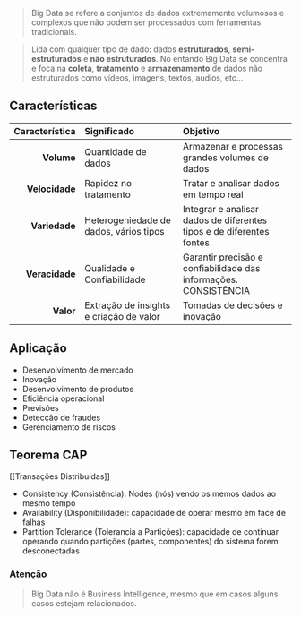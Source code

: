 > Big Data se refere a conjuntos de dados extremamente volumosos e complexos que não podem ser processados com ferramentas tradicionais.

> Lida com qualquer tipo de dado: dados **estruturados**, **semi-estruturados** e **não estruturados**. No entando Big Data se concentra e foca na **coleta**, **tratamento** e **armazenamento** de dados não estruturados como vídeos, imagens, textos, audios, etc...

## Características

| Característica | Significado                             | Objetivo                                                             |
| --------------:|:--------------------------------------- |:-------------------------------------------------------------------- |
|     **Volume** | Quantidade de dados                     | Armazenar e processas grandes volumes de dados                       |
| **Velocidade** | Rapidez no tratamento                   | Tratar e analisar dados em tempo real                                |
|  **Variedade** | Heterogeniedade de dados, vários tipos  | Integrar e analisar dados de diferentes tipos e de diferentes fontes |
| **Veracidade** | Qualidade e Confiabilidade              | Garantir precisão e confiabilidade das informações. CONSISTÊNCIA     |
|      **Valor** | Extração de insights e criação de valor | Tomadas de decisões e inovação                                       |
## Aplicação
- Desenvolvimento de mercado
- Inovação
- Desenvolvimento de produtos
- Eficiência operacional
- Previsões
- Detecção de fraudes
- Gerenciamento de riscos

## Teorema CAP
[[Transações Distribuídas]]
- Consistency (Consistência): Nodes (nós) vendo os memos dados ao mesmo tempo
- Availability (Disponibilidade): capacidade de operar mesmo em face de falhas
- Partition Tolerance (Tolerancia a Partições): capacidade de continuar operando quando partições (partes, componentes) do sistema forem desconectadas 
### Atenção
> Big Data não é Business Intelligence, mesmo que em casos alguns casos estejam relacionados.

